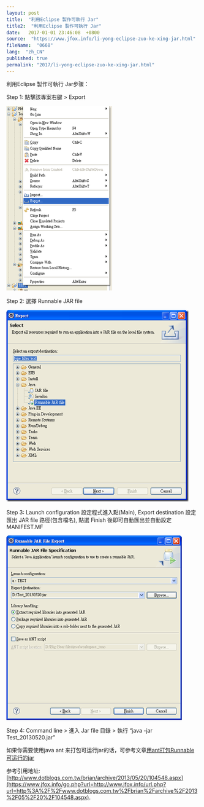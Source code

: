 ```yaml
---
layout: post
title:  "利用Eclipse 製作可執行 Jar"
title2:  "利用Eclipse 製作可執行 Jar"
date:   2017-01-01 23:46:08  +0800
source:  "https://www.jfox.info/li-yong-eclipse-zuo-ke-xing-jar.html"
fileName:  "0668"
lang:  "zh_CN"
published: true
permalink: "2017/li-yong-eclipse-zuo-ke-xing-jar.html"
---
```




利用Eclipse 製作可執行 Jar步骤：

Step 1: 點擊該專案右鍵 > Export

[![image_51](154fcd8.png)](https://www.jfox.info/go.php?url=http://www.jfox.info/wp-content/uploads/2014/08/image_51.png) 

Step 2: 選擇 Runnable JAR file

[![image_61](85d5367.png)](https://www.jfox.info/go.php?url=http://www.jfox.info/wp-content/uploads/2014/08/image_61.png)

Step 3: Launch configuration 設定程式進入點(Main), Export destination 設定匯出 JAR file 路徑(包含檔名), 點選 Finish 後即可自動匯出並自動設定 MANIFEST.MF

[![image_8](d1e8e85.png)](https://www.jfox.info/go.php?url=http://www.jfox.info/wp-content/uploads/2014/08/image_8.png)

Step 4: Command line > 進入 Jar file 目錄 > 執行 “java -jar Test_20130520.jar”

如果你需要使用java ant 来打包可运行jar的话，可参考文章[用ant打包Runnable可运行的jar](https://www.jfox.info/go.php?url=http://www.jfox.info/yon-gant-da-bao-runnable-ke-yun-xing-de-jar) 

参考引用地址:[http://www.dotblogs.com.tw/brian/archive/2013/05/20/104548.aspx](https://www.jfox.info/go.php?url=http://www.jfox.info/url.php?url=http%3A%2F%2Fwww.dotblogs.com.tw%2Fbrian%2Farchive%2F2013%2F05%2F20%2F104548.aspx).
